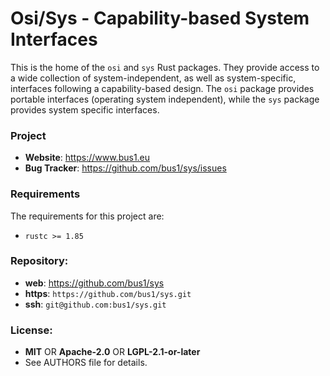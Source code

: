 # Osi/Sys - Capability-based System Interfaces

This is the home of the `osi` and `sys` Rust packages. They provide access to
a wide collection of system-independent, as well as system-specific, interfaces
following a capability-based design. The `osi` package provides portable
interfaces (operating system independent), while the `sys` package provides
system specific interfaces.

### Project

 * **Website**: <https://www.bus1.eu>
 * **Bug Tracker**: <https://github.com/bus1/sys/issues>

### Requirements

The requirements for this project are:

 * `rustc >= 1.85`

### Repository:

 - **web**:   <https://github.com/bus1/sys>
 - **https**: `https://github.com/bus1/sys.git`
 - **ssh**:   `git@github.com:bus1/sys.git`

### License:

 - **MIT** OR **Apache-2.0** OR **LGPL-2.1-or-later**
 - See AUTHORS file for details.
